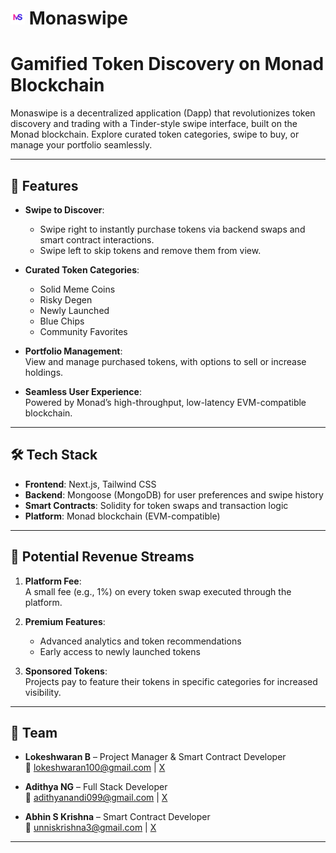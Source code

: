 # <img src="assets/logo.png" width="23px" alt="logo"> Monaswipe
# Gamified Token Discovery on Monad Blockchain

Monaswipe is a decentralized application (Dapp) that revolutionizes token discovery and trading with a Tinder-style swipe interface, built on the Monad blockchain. Explore curated token categories, swipe to buy, or manage your portfolio seamlessly.

---

## 🌟 Features

- **Swipe to Discover**:  
  - Swipe right to instantly purchase tokens via backend swaps and smart contract interactions.  
  - Swipe left to skip tokens and remove them from view.  

- **Curated Token Categories**:  
  - Solid Meme Coins  
  - Risky Degen  
  - Newly Launched  
  - Blue Chips  
  - Community Favorites  

- **Portfolio Management**:  
  View and manage purchased tokens, with options to sell or increase holdings.  

- **Seamless User Experience**:  
  Powered by Monad’s high-throughput, low-latency EVM-compatible blockchain.

---

## 🛠 Tech Stack

- **Frontend**: Next.js, Tailwind CSS  
- **Backend**: Mongoose (MongoDB) for user preferences and swipe history  
- **Smart Contracts**: Solidity for token swaps and transaction logic  
- **Platform**: Monad blockchain (EVM-compatible)

---

## 💸 Potential Revenue Streams

1. **Platform Fee**:  
   A small fee (e.g., 1%) on every token swap executed through the platform.  

2. **Premium Features**:  
   - Advanced analytics and token recommendations  
   - Early access to newly launched tokens  

3. **Sponsored Tokens**:  
   Projects pay to feature their tokens in specific categories for increased visibility.

---

## 👥 Team

- **Lokeshwaran B** – Project Manager & Smart Contract Developer  
  📧 [lokeshwaran100@gmail.com](mailto:lokeshwaran100@gmail.com) | [X](https://x.com/cryptowithloki)  

- **Adithya NG** – Full Stack Developer  
  📧 [adithyanandi099@gmail.com](mailto:adithyanandi099@gmail.com) | [X](https://x.com/_Adithya_n_g)  

- **Abhin S Krishna** – Smart Contract Developer  
  📧 [unniskrishna3@gmail.com](mailto:unniskrishna3@gmail.com) | [X](https://x.com/abhinskrishna)

---
